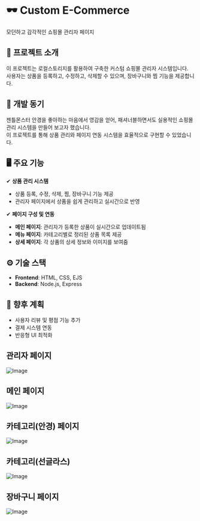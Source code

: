 # 🕶️ Custom E-Commerce
모던하고 감각적인 쇼핑몰 관리자 페이지

## 🚀 프로젝트 소개
이 프로젝트는 로컬스토리지를 활용하여 구축한 커스텀 쇼핑몰 관리자 시스템입니다.<br /> 
사용자는 상품을 등록하고, 수정하고, 삭제할 수 있으며, 장바구니와 찜 기능을 제공합니다.

## 🎯 개발 동기
젠틀몬스터 안경을 좋아하는 마음에서 영감을 얻어, 패셔너블하면서도 실용적인 쇼핑몰 관리 시스템을 만들어 보고자 했습니다. <br /> 
이 프로젝트를 통해 상품 관리와 페이지 연동 시스템을 효율적으로 구현할 수 있었습니다.

## 🖥️ 주요 기능
✔ **상품 관리 시스템**
- 상품 등록, 수정, 삭제, 찜, 장바구니 기능 제공
- 관리자 페이지에서 상품을 쉽게 관리하고 실시간으로 반영

✔ **페이지 구성 및 연동**
- **메인 페이지**: 관리자가 등록한 상품이 실시간으로 업데이트됨
- **메뉴 페이지**: 카테고리별로 정리된 상품 목록 제공
- **상세 페이지**: 각 상품의 상세 정보와 이미지를 보여줌

## ⚙️ 기술 스택  
- **Frontend**: HTML, CSS, EJS  
- **Backend**: Node.js, Express

## 📌 향후 계획  
- 사용자 리뷰 및 평점 기능 추가  
- 결제 시스템 연동  
- 반응형 UI 최적화

## 관리자 페이지 ##
![Image](https://github.com/user-attachments/assets/b65024e9-a533-403e-b9f7-60e5cf1fb2e5)

## 메인 페이지 ##
![Image](https://github.com/user-attachments/assets/0b450e33-1fc0-41b8-b4eb-5c617a1316e2)


## 카테고리(안경) 페이지 ##
![Image](https://github.com/user-attachments/assets/76a71459-beac-4035-9104-5e0f5cdf9c51)

## 카테고리(선글라스) ##
![Image](https://github.com/user-attachments/assets/be4a5315-970d-4d96-97cf-e52807df0fcc)

## 장바구니 페이지 ##
![Image](https://github.com/user-attachments/assets/15ddb112-995d-4295-b20e-2dddbf87277b)





